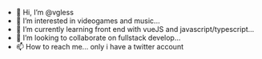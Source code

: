 - 👋 Hi, I’m @vgless
- 👀 I’m interested in videogames and music...
- 🌱 I’m currently learning front end with vueJS and javascript/typescript...
- 💞️ I’m looking to collaborate on fullstack develop...
- 📫 How to reach me... only i have a twitter account

<!---
vgless/vgless is a ✨ special ✨ repository because its `README.md` (this file) appears on your GitHub profile.
You can click the Preview link to take a look at your changes.
--->
